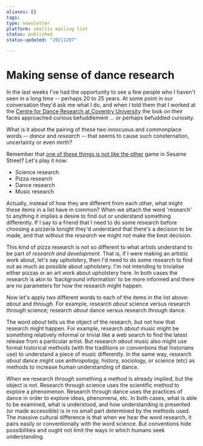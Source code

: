 ```yaml
---
aliases: []
tags: 
type: newsletter
platform: skellis mailing list
status: published
status-updated: "20211207"

---
```


# Making sense of dance research

In the last weeks I've had the opportunity to see a few people who I haven't seen in a long time -- perhaps 20 to 25 years. At some point in our conversation they'd ask me what I do, and when I told them that I worked at the [Centre for Dance Research at Coventry University](http://c-dare.co.uk) the look on their faces approached curious befuddlement ... or perhaps befuddled curiosity. 

What is it about the pairing of these two innocuous and commonplace words -- _dance_ and _research_ -- that seems to cause such consternation, uncertainty or even mirth?

Remember that [one of these things is not like the other](https://youtu.be/rsRjQDrDnY8) game in Sesame Street? Let's play it now: 

- Science research  
- Pizza research  
- Dance research  
- Music research  

Actually, instead of how they are different from each other, what might these items in a list have in common? When we attach the word 'research' to anything it implies a desire to find out or understand something differently. If I say to a friend that I need to do some research before choosing a pizzeria tonight they'd understand that there's a decision to be made, and that without the _research_ we might not make the best decision. 

This kind of pizza research is not so different to what artists understand to be part of _research and development_. That is, if I were making an artistic work about, let's say upholstery, then I'd need to do some research to find out as much as possible about upholstery. I'm not intending to trivialise either pizzas or an art work about upholstery here. In both cases the research is akin to 'background information' to be more informed and there are no parameters for how the research might happen.

Now let's apply two different words to each of the items in the list above: _about_ and _through_. For example, research _about_ science versus research _through_ science; research _about_ dance versus research _through_ dance. 

The word _about_ tells us the object of the research, but not how that research might happen. For example, research _about_ music might be something relatively informal or trivial like a web search to find the latest release from a particular artist. But research _about_ music also might use formal historical methods (with the traditions or conventions that historians use) to understand a piece of music differently. In the same way, research _about_ dance might use anthropology, history, sociology, or science (etc) as methods to increase human understanding of dance. 

When we research _through_ something a method is already implied, but the object is not. Research through science uses the scientific method to explore a phenomenon. Research through dance uses the practices of dance in order to explore ideas, phenomena, etc. In both cases, what is able to be examined, what is understood, and how understanding is presented (or made accessible) is in no small part determined by the methods used. The massive cultural difference is that when we hear the word research, it pairs easily or conventionally with the word science. But conventions hide possibilities and ought not limit the ways in which humans seek understanding. 